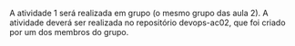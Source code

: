 A atividade 1 será realizada em grupo (o mesmo grupo das aula 2). A atividade deverá ser realizada no repositório devops-ac02, que foi criado por um dos membros do grupo.
